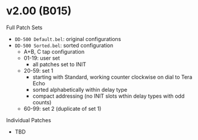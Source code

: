 # v2.00 (B015)

Full Patch Sets
- `DD-500 Default.bel`: original configurations
- `DD-500 Sorted.bel`: sorted configuration
  - A+B, C tap configuration
  - 01-19: user set
    - all patches set to INIT 
  - 20-59: set 1
    - starting with Standard, working counter clockwise on dial to Tera Echo
    - sorted alphabetically within delay type
    - compact addressing (no INIT slots wthin delay types with odd counts)
  - 60-99: set 2 (duplicate of set 1)

Individual Patches
- TBD
